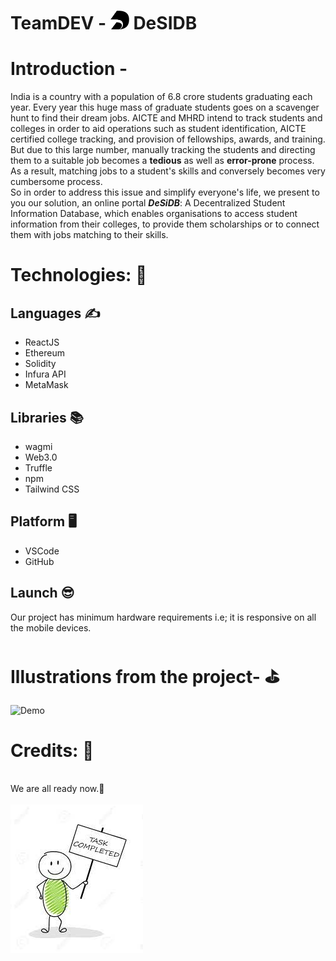 # TeamDEV - <img src="Logo.png" width="30px" height="30px"> DeSIDB 

<h1> Introduction - </h1> 

India is a country with a population of 6.8 crore students graduating each year. Every year this huge mass of graduate students goes on a scavenger hunt to find their dream jobs. AICTE and MHRD intend to track students and colleges in order to aid operations such as student identification, AICTE certified college tracking, and provision of fellowships, awards, and training. But due to this large number, manually tracking the students and directing them to a suitable job becomes a <b>tedious</b> as well as <b>error-prone</b> process. As a result, matching jobs to a student's skills and conversely becomes very cumbersome process. 
<br>
So in order to address this issue and simplify everyone's life, we present to you our solution, an online portal <b><em>DeSiDB</em></b>: A Decentralized  Student Information Database, which enables organisations to access student information from their colleges, to provide them scholarships or to connect them with jobs matching to their skills.  
<h1>Technologies: 🧠</h1>
<h2>Languages ✍️</h2>
<ul>
<li>ReactJS</li>
<li>Ethereum</li>
<li>Solidity</li>
<li>Infura API</li>
<li>MetaMask</li>
</ul>
<h2>Libraries 📚</h2>
<ul>
<li>wagmi</li>
<li>Web3.0</li>
<li>Truffle</li>
<li>npm</li>
<li>Tailwind CSS</li>
</ul>
<h2>Platform 🖥️</h2>
<ul>
<li>VSCode </li>
<li>GitHub</li>
</ul>
<h2>Launch 😎</h2>
<p> Our project has minimum hardware requirements i.e; it is responsive on all the mobile devices.
<ul>

</ul>

<h1>Illustrations from the project- ⛳</h1>

![Demo](https://user-images.githubusercontent.com/76563079/175805516-99b91e1c-2cbb-44e2-b06f-f6c2f1117e22.gif)




<h1>Credits: 🙇</h1>

<br>
We are all ready now.💪<br><br>
<img src="welldone.jpg" style="align-items: center">
